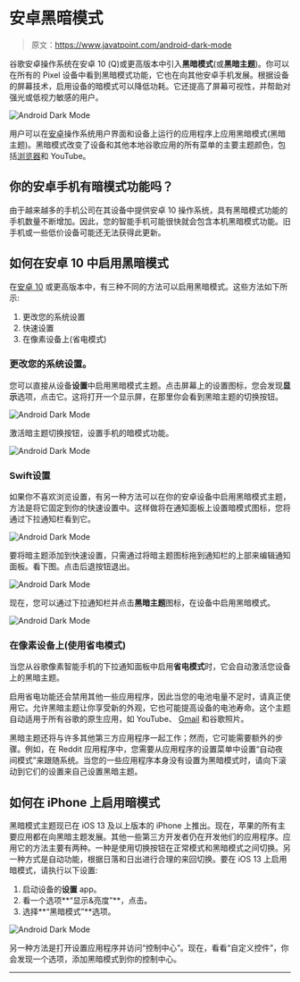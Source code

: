 # 安卓黑暗模式

> 原文：<https://www.javatpoint.com/android-dark-mode>

谷歌安卓操作系统在安卓 10 (Q)或更高版本中引入**黑暗模式**(或**黑暗主题**)。你可以在所有的 Pixel 设备中看到黑暗模式功能，它也在向其他安卓手机发展。根据设备的屏幕技术，启用设备的暗模式可以降低功耗。它还提高了屏幕可视性，并帮助对强光或低视力敏感的用户。

![Android Dark Mode](img/2f92f52b7bb5d02c5d7f381d98f8e043.png)

用户可以在[安卓](https://www.javatpoint.com/android-tutorial)操作系统用户界面和设备上运行的应用程序上应用黑暗模式(黑暗主题)。黑暗模式改变了设备和其他本地谷歌应用的所有菜单的主要主题颜色，包括[浏览器](https://www.javatpoint.com/google-chrome)和 YouTube。

## 你的安卓手机有暗模式功能吗？

由于越来越多的手机公司在其设备中提供安卓 10 操作系统，具有黑暗模式功能的手机数量不断增加。因此，您的智能手机可能很快就会包含本机黑暗模式功能。旧手机或一些低价设备可能还无法获得此更新。

## 如何在安卓 10 中启用黑暗模式

在[安卓 10](https://www.javatpoint.com/android-10) 或更高版本中，有三种不同的方法可以启用黑暗模式。这些方法如下所示:

1.  更改您的系统设置
2.  快速设置
3.  在像素设备上(省电模式)

### 更改您的系统设置。

您可以直接从设备**设置**中启用黑暗模式主题。点击屏幕上的设置图标，您会发现**显示**选项，点击它。这将打开一个显示屏，在那里你会看到黑暗主题的切换按钮。

![Android Dark Mode](img/1e23e1754e88c308b2c03c425e4c57bc.png)

激活暗主题切换按钮，设置手机的暗模式功能。

![Android Dark Mode](img/3aef96d5cd66196153aa17b3090940ef.png)

### Swift设置

如果你不喜欢浏览设置，有另一种方法可以在你的安卓设备中启用黑暗模式主题，方法是将它固定到你的快速设置中。这样做将在通知面板上设置暗模式图标，您将通过下拉通知栏看到它。

![Android Dark Mode](img/cbf8ea63f64da0f2e197796d6b2b51b5.png)

要将暗主题添加到快速设置，只需通过将暗主题图标拖到通知栏的上部来编辑通知面板。看下图。点击后退按钮退出。

![Android Dark Mode](img/c6c1a2d7c95ac349e1e586fca2186b6d.png)

现在，您可以通过下拉通知栏并点击**黑暗主题**图标，在设备中启用黑暗模式。

![Android Dark Mode](img/876d86942102aa8e79324f0ed090bdad.png)

### 在像素设备上(使用省电模式)

当您从谷歌像素智能手机的下拉通知面板中启用**省电模式**时，它会自动激活您设备上的黑暗主题。

启用省电功能还会禁用其他一些应用程序，因此当您的电池电量不足时，请真正使用它。允许黑暗主题让你享受新的外观，它也可能提高设备的电池寿命。这个主题自动适用于所有谷歌的原生应用，如 YouTube、 [Gmail](https://www.javatpoint.com/gmail) 和谷歌照片。

黑暗主题还将与许多其他第三方应用程序一起工作；然而，它可能需要额外的步骤。例如，在 Reddit 应用程序中，您需要从应用程序的设置菜单中设置“自动夜间模式”来跟随系统。当您的一些应用程序本身没有设置为黑暗模式时，请向下滚动到它们的设置来自己设置黑暗主题。

## 如何在 iPhone 上启用暗模式

黑暗模式主题现已在 iOS 13 及以上版本的 iPhone 上推出。现在，苹果的所有主要应用都在向黑暗主题发展。其他一些第三方开发者仍在开发他们的应用程序。应用它的方法主要有两种。一种是使用切换按钮在正常模式和黑暗模式之间切换。另一种方式是自动功能，根据日落和日出进行合理的来回切换。要在 iOS 13 上启用暗模式，请执行以下设置:

1.  启动设备的**设置** app。
2.  看一个选项**“显示&亮度”**，点击。
3.  选择**“黑暗模式”**选项。

![Android Dark Mode](img/aedea12b9690fa46c9a76bb81c314455.png)

另一种方法是打开设置应用程序并访问“控制中心”。现在，看看“自定义控件”，你会发现一个选项，添加黑暗模式到你的控制中心。

* * *